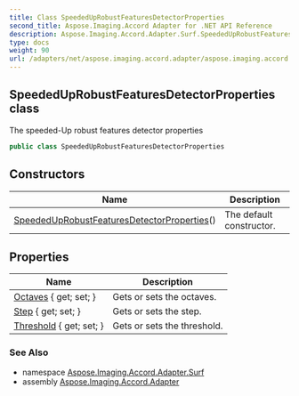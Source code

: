 ```yaml
---
title: Class SpeededUpRobustFeaturesDetectorProperties
second_title: Aspose.Imaging.Accord Adapter for .NET API Reference
description: Aspose.Imaging.Accord.Adapter.Surf.SpeededUpRobustFeaturesDetectorProperties class. The speededUp robust features detector properties
type: docs
weight: 90
url: /adapters/net/aspose.imaging.accord.adapter/aspose.imaging.accord.adapter.surf/speededuprobustfeaturesdetectorproperties/
---
```

## SpeededUpRobustFeaturesDetectorProperties class

The speeded-Up robust features detector properties

```csharp
public class SpeededUpRobustFeaturesDetectorProperties
```

## Constructors

| Name | Description |
| --- | --- |
| [SpeededUpRobustFeaturesDetectorProperties](speededuprobustfeaturesdetectorproperties/)() | The default constructor. |

## Properties

| Name | Description |
| --- | --- |
| [Octaves](../../aspose.imaging.accord.adapter.surf/speededuprobustfeaturesdetectorproperties/octaves/) { get; set; } | Gets or sets the octaves. |
| [Step](../../aspose.imaging.accord.adapter.surf/speededuprobustfeaturesdetectorproperties/step/) { get; set; } | Gets or sets the step. |
| [Threshold](../../aspose.imaging.accord.adapter.surf/speededuprobustfeaturesdetectorproperties/threshold/) { get; set; } | Gets or sets the threshold. |

### See Also

* namespace [Aspose.Imaging.Accord.Adapter.Surf](../../aspose.imaging.accord.adapter.surf/)
* assembly [Aspose.Imaging.Accord.Adapter](../../)


